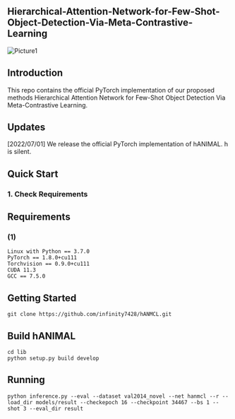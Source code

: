 ## Hierarchical-Attention-Network-for-Few-Shot-Object-Detection-Via-Meta-Contrastive-Learning
![Picture1](https://user-images.githubusercontent.com/59869350/179343518-7ae94313-66e6-45a7-b5e2-f57a2c069827.png)


## Introduction
This repo contains the official PyTorch implementation of our proposed methods Hierarchical Attention Network for Few-Shot Object Detection Via Meta-Contrastive Learning.

## Updates
[2022/07/01] We release the official PyTorch implementation of hANIMAL. h is silent.

## Quick Start
### 1. Check Requirements

## Requirements
### (1)
<pre><code>Linux with Python == 3.7.0
PyTorch == 1.8.0+cu111
Torchvision == 0.9.0+cu111
CUDA 11.3
GCC == 7.5.0</code></pre>

## Getting Started
<pre><code>git clone https://github.com/infinity7428/hANMCL.git</code></pre>

## Build hANIMAL
<pre><code>cd lib
python setup.py build develop</code></pre>

## Running
<pre><code>python inference.py --eval --dataset val2014_novel --net hanmcl --r --load_dir models/result --checkepoch 16 --checkpoint 34467 --bs 1 --shot 3 --eval_dir result</code></pre>
> 
